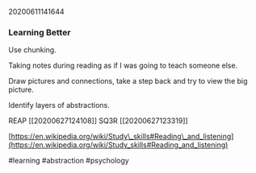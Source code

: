 20200611141644

### Learning Better

Use chunking.

Taking notes during reading as if I was going to teach someone else.

Draw pictures and connections, take a step back and try to view the big picture.

Identify layers of abstractions.

REAP [[20200627124108]]
SQ3R [[20200627123319]]

[https://en.wikipedia.org/wiki/Study\_skills#Reading\_and_listening](https://en.wikipedia.org/wiki/Study_skills#Reading_and_listening)


#learning #abstraction #psychology

